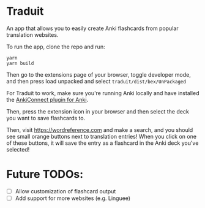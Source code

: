 # Traduit

An app that allows you to easily create Anki flashcards from popular translation websites.

To run the app, clone the repo and run:
```shell script
yarn
yarn build
```

Then go to the extensions page of your browser, toggle developer mode, and then press load unpacked and select `traduit/dist/bex/UnPackaged`

For Traduit to work, make sure you're running Anki locally and have installed the [AnkiConnect plugin for Anki](https://foosoft.net/projects/anki-connect/).

Then, press the extension icon in your browser and then select the deck you want to save flashcards to.

Then, visit https://wordreference.com and make a search, and you should see small orange buttons next to translation entries! When you click on one of these buttons, it will save the entry as a flashcard in the Anki deck you've selected!

# Future TODOs:
- [ ] Allow customization of flashcard output
- [ ] Add support for more websites (e.g. Linguee)
